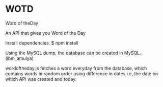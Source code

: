 # WOTD
Word of theDay

An API that gives you Word of the Day

Install dependencies.
$ npm install

Using the MySQL dump, the database can be created in MySQL.(ibm_amulya)

wordoftheday.js fetches a word everyday from the database, which contains words in random order using difference in dates i.e, the date on which API was created and today.
